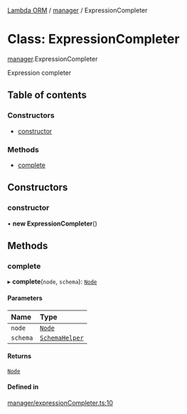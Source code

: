 [Lambda ORM](../README.md) / [manager](../modules/manager.md) / ExpressionCompleter

# Class: ExpressionCompleter

[manager](../modules/manager.md).ExpressionCompleter

 Expression completer

## Table of contents

### Constructors

- [constructor](manager.ExpressionCompleter.md#constructor)

### Methods

- [complete](manager.ExpressionCompleter.md#complete)

## Constructors

### constructor

• **new ExpressionCompleter**()

## Methods

### complete

▸ **complete**(`node`, `schema`): [`Node`](parser.Node.md)

#### Parameters

| Name | Type |
| :------ | :------ |
| `node` | [`Node`](parser.Node.md) |
| `schema` | [`SchemaHelper`](manager.SchemaHelper.md) |

#### Returns

[`Node`](parser.Node.md)

#### Defined in

[manager/expressionCompleter.ts:10](https://github.com/FlavioLionelRita/lambda-orm/blob/5fe00b8/src/orm/manager/expressionCompleter.ts#L10)
